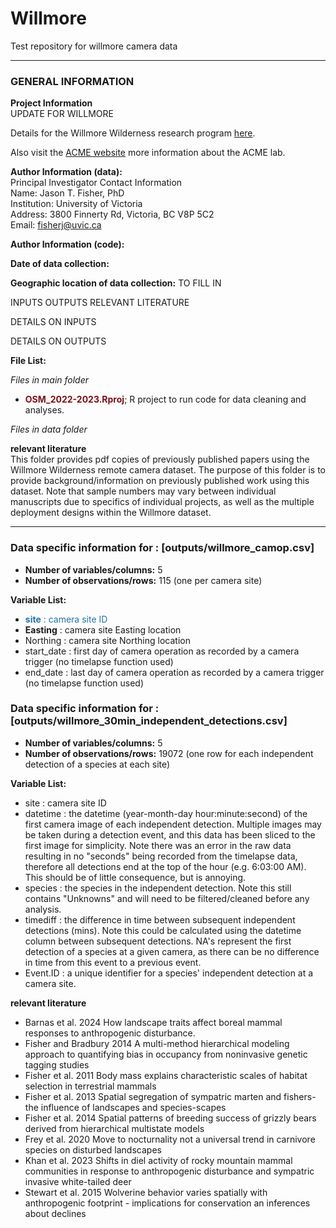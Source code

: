 # Willmore
Test repository for willmore camera data

<hr>

### GENERAL INFORMATION

**Project Information**   
UPDATE FOR WILLMORE

Details for the Willmore Wilderness research program [here](http://www.acmelab.ca/willmore.html).

Also visit the [ACME website](http://www.acmelab.ca/osm2022.html) more information about the ACME lab.

**Author Information (data):**  
 Principal Investigator Contact Information  
 Name: Jason T. Fisher, PhD   
 Institution: University of Victoria  
 Address: 3800 Finnerty Rd, Victoria, BC V8P 5C2  
 Email: [fisherj@uvic.ca](mailto:fisherj@uvic.ca) 

**Author Information (code):**  

**Date of data collection:** 

**Geographic location of data collection:** TO FILL IN 

INPUTS
OUTPUTS
RELEVANT LITERATURE

DETAILS ON INPUTS

DETAILS ON OUTPUTS


**File List:**  

*Files in main folder*
		
* <span style = "color: #7B0F17;">**OSM_2022-2023.Rproj**</span>; R project to run code for data cleaning and analyses. 

*Files in data folder*

**relevant literature**  
This folder provides pdf copies of previously published papers using the Willmore Wilderness remote camera dataset. The purpose of this folder is to provide background/information on previously published work using this dataset. Note that sample numbers may vary between individual manuscripts due to specifics of individual projects, as well as the multiple deployment designs within the Willmore dataset.

<hr>

### Data specific information for : [outputs/willmore_camop.csv]  

* **Number of variables/columns:** 5
* **Number of observations/rows:** 115 (one per camera site) 

**Variable List:**
*  <span style = "color: #2274A5;">**site**<span> : camera site ID
* **Easting** : camera site Easting location
* Northing : camera site Northing location
* start_date : first day of camera operation as recorded by a camera trigger (no timelapse function used)
* end_date : last day of camera operation as recorded by a camera trigger (no timelapse function used)

### Data specific information for : [outputs/willmore_30min_independent_detections.csv]  

* **Number of variables/columns:** 5
* **Number of observations/rows:** 19072 (one row for each independent detection of a species at each site) 

**Variable List:**
* site : camera site ID
* datetime : the datetime (year-month-day hour:minute:second) of the first camera image of each independent detection. Multiple images may be taken during a detection event, and this data has been sliced to the first image for simplicity. Note there was an error in the raw data resulting in no "seconds" being recorded from the timelapse data, therefore all detections end at the top of the hour (e.g. 6:03:00 AM). This should be of little consequence, but is annoying. 
* species : the species in the independent detection. Note this still contains "Unknowns" and will need to be filtered/cleaned before any analysis.
* timediff : the difference in time between subsequent independent detections (mins). Note this could be calculated using the datetime column between subsequent detections. NA's represent the first detection of a species at a given camera, as there can be no difference in time from this event to a previous event. 
* Event.ID : a unique identifier for a species' independent detection at a camera site. 



**relevant literature**
 * Barnas et al. 2024 How landscape traits affect boreal mammal responses to anthropogenic disturbance.
 * Fisher and Bradbury 2014 A multi-method hierarchical modeling approach to quantifying bias in occupancy from noninvasive genetic tagging studies
 * Fisher et al. 2011 Body mass explains characteristic scales of habitat selection in terrestrial mammals
 * Fisher et al. 2013 Spatial segregation of sympatric marten and fishers- the influence of landscapes and species-scapes
 * Fisher et al. 2014 Spatial patterns of breeding success of grizzly bears derived from hierarchical multistate models
 * Frey et al. 2020 Move to nocturnality not a universal trend in carnivore species on disturbed landscapes
 * Khan et al. 2023 Shifts in diel activity of rocky mountain mammal communities in response to anthropogenic disturbance and sympatric invasive white-tailed deer
 * Stewart et al. 2015 Wolverine behavior varies spatially with anthropogenic footprint - implications for conservation an inferences about declines
